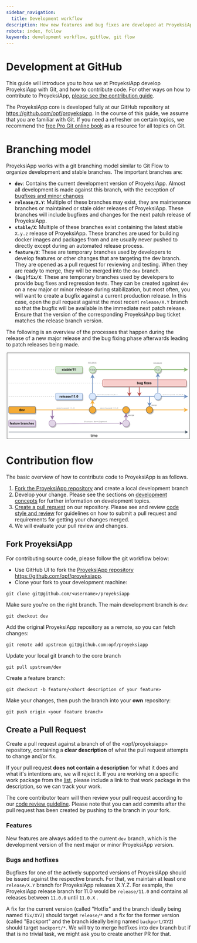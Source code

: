 ```yaml
---
sidebar_navigation:
  title: Development workflow
description: How new features and bug fixes are developed at ProyeksiApp
robots: index, follow
keywords: development workflow, gitflow, git flow
---
```




# Development at GitHub

This guide will introduce you to how we at ProyeksiApp develop ProyeksiApp with Git, and how to contribute code. For other ways on how to contribute to ProyeksiApp, [please see the contribution guide](../#contributor-code-of-conduct).

The ProyeksiApp core is developed fully at our GitHub repository at https://github.com/opf/proyeksiapp. In the course of this guide, we assume that you are familiar with Git. If you need a refresher on certain topics, we recommend the [free Pro Git online book](https://git-scm.com/book/en/v2) as a resource for all topics on Git.



# Branching model

ProyeksiApp works with a git branching model similar to Git Flow to organize development and stable branches. The important branches are:



- **`dev`**:  Contains the current development version of ProyeksiApp. Almost all development is made against this branch, with the exception of [bugfixes and minor changes](#bugs-and-hotfixes)
- **`release/X.Y`**:  Multiple of these branches may exist, they are maintenance branches or maintained or stale older releases of ProyeksiApp. These branches will include bugfixes and changes for the next patch release of ProyeksiApp.
- **`stable/X`**:  Multiple of these branches exist containing the latest stable `X.y.z` release of ProyeksiApp. These branches are used for building docker images and packages from and are usually never pushed to directly except during an automated release process.
- **`feature/X`**: These are temporary branches used by developers to develop features or other changes that are targeting the dev branch. They are opened as a pull request for reviewing and testing. When they are ready to merge, they will be merged into the `dev` branch.
- **`(bug)fix/X`**: These are temporary branches used by developers to provide bug fixes and regression tests. They can be created against `dev` on a new major or minor release during stabilization, but most often, you will want to create a bugfix against a current production release. In this case, open the pull request against the most recent `release/X.Y` branch so that the bugfix will be available in the immediate next patch release. Ensure that the version of the corresponding ProyeksiApp bug ticket matches the release branch version.



The following is an overview of the processes that happen during the release of a new major release and the bug fixing phase afterwards leading to patch releases being made.

![Overview of the branches](branching-diagram.png)

# Contribution flow

The basic overview of how to contribute code to ProyeksiApp is as follows.

1. [Fork the ProyeksiApp repository](#fork-proyeksiapp) and create a local development branch
2. Develop your change. Please see the sections on [development concepts](../concepts/) for further information on development topics.
3. [Create a pull request](#create-a-pull-request) on our repository.  Please see and review [code style and review](../code-review-guidelines) for guidelines on how to submit a pull request and requirements for getting your changes merged.
4. We will evaluate your pull review and changes.



## Fork ProyeksiApp

For contributing source code, please follow the git workflow below:

- Use GitHub UI to fork the [ProyeksiApp repository](https://github.com/opf/proyeksiapp) https://github.com/opf/proyeksiapp.
- Clone your fork to your development machine:

```
git clone git@github.com/<username>/proyeksiapp
```

Make sure you're on the right branch. The main development branch is `dev`:

```
git checkout dev
```

Add the original ProyeksiApp repository as a remote, so you can fetch changes:

```
git remote add upstream git@github.com:opf/proyeksiapp
```

Update your local git branch to the core branch

```
git pull upstream/dev
```

Create a feature branch:

```
git checkout -b feature/<short description of your feature>
```

Make your changes, then push the branch into your **own** repository:

```
git push origin <your feature branch>
```



## Create a Pull Request

Create a pull request against a branch of of the <opf/proyeksiapp> repository, containing a **clear description** of what the pull request attempts to change and/or fix.

If your pull request **does not contain a description** for what it does and what it's intentions are, we will reject it. If you are working on a specific work package from the [list](https://community.proyeksiapp.com/projects/proyeksiapp/work_packages), please include a link to that work package in the description, so we can track your work.

The core contributor team will then review your pull request according to our [code review guideline](../code-review-guidelines/). Please note that you can add commits after the pull request has been created by pushing to the branch in your fork.



### Features

New features are always added to the current `dev` branch, which is the development version of the next major or minor ProyeksiApp version.



### Bugs and hotfixes

Bugfixes for one of the actively supported versions of ProyeksiApp should be issued against the respective branch. For that, we maintain at least one `release/X.Y` branch for ProyeksiApp releases X.Y.Z. For example, the ProyeksiApp release branch for 11.0 would be `release/11.0` and contains all releases between `11.0.0` until `11.0.X` .

 A fix for the current version (called "Hotfix" and the branch ideally being named `fix/XYZ`) should target `release/*` and a fix for the former version (called "Backport" and the branch ideally being named `backport/XYZ`) should target `backport/*`. We will try to merge hotfixes into dev branch but if that is no trivial task, we might ask you to create another PR for that.

